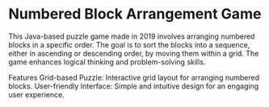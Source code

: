 
# Numbered Block Arrangement Game
This Java-based puzzle game made in 2019 involves arranging numbered blocks in a specific order. 
The goal is to sort the blocks into a sequence, either in ascending or descending order, 
by moving them within a grid. The game enhances logical thinking and problem-solving skills.

Features
Grid-based Puzzle: Interactive grid layout for arranging numbered blocks.
User-friendly Interface: Simple and intuitive design for an engaging user experience.
